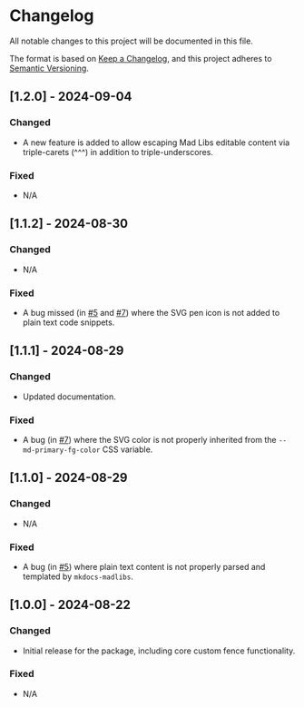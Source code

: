 # Changelog

All notable changes to this project will be documented in this file.

The format is based on [Keep a Changelog](https://keepachangelog.com/en/1.0.0/),
and this project adheres to [Semantic Versioning](https://semver.org/spec/v2.0.0.html).

## [1.2.0] - 2024-09-04
### Changed
- A new feature is added to allow escaping Mad Libs editable content via triple-carets (^^^) in addition to triple-underscores.

### Fixed
- N/A

## [1.1.2] - 2024-08-30
### Changed
- N/A

### Fixed
- A bug missed (in [#5](https://github.com/samgaudet/mkdocs-madlibs/issues/5) and [#7](https://github.com/samgaudet/mkdocs-madlibs/issues/7)) where the SVG pen icon is not added to plain text code snippets.

## [1.1.1] - 2024-08-29
### Changed
- Updated documentation.

### Fixed
- A bug (in [#7](https://github.com/samgaudet/mkdocs-madlibs/issues/7)) where the SVG color is not properly inherited from the `--md-primary-fg-color` CSS variable.

## [1.1.0] - 2024-08-29
### Changed
- N/A

### Fixed
- A bug (in [#5](https://github.com/samgaudet/mkdocs-madlibs/issues/5)) where plain text content is not properly parsed and templated by `mkdocs-madlibs`.

## [1.0.0] - 2024-08-22
### Changed
- Initial release for the package, including core custom fence functionality.

### Fixed
- N/A
